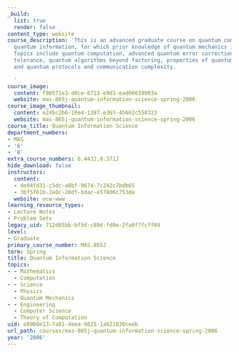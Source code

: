 ```yaml
---
_build:
  list: true
  render: false
content_type: website
course_description: 'This is an advanced graduate course on quantum computation and
  quantum information, for which prior knowledge of quantum mechanics is required.
  Topics include quantum computation, advanced quantum error correction codes, fault
  tolerance, quantum algorithms beyond factoring, properties of quantum entanglement,
  and quantum protocols and communication complexity.

  '
course_image:
  content: f90571e3-d8ce-6713-e9d3-ead06639903a
  website: mas-865j-quantum-information-science-spring-2006
course_image_thumbnail:
  content: e24bc2b6-16e4-1287-e365-45662c558323
  website: mas-865j-quantum-information-science-spring-2006
course_title: Quantum Information Science
department_numbers:
- MAS
- '6'
- '8'
extra_course_numbers: 6.443J,8.371J
hide_download: false
instructors:
  content:
  - de94fd31-c5dc-a8bf-9674-7c242c7bdb65
  - 3bf5f61b-2e8c-20df-bdac-e578d6c753de
  website: ocw-www
learning_resource_types:
- Lecture Notes
- Problem Sets
legacy_uid: 712d85bb-bf3d-c88d-fd0e-2fa8f7fcff09
level:
- Graduate
primary_course_number: MAS.865J
term: Spring
title: Quantum Information Science
topics:
- - Mathematics
  - Computation
- - Science
  - Physics
  - Quantum Mechanics
- - Engineering
  - Computer Science
  - Theory of Computation
uid: e8960e13-7a81-4eea-9825-1a621830ceeb
url_path: courses/mas-865j-quantum-information-science-spring-2006
year: '2006'
---
```

